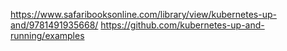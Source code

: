 https://www.safaribooksonline.com/library/view/kubernetes-up-and/9781491935668/
https://github.com/kubernetes-up-and-running/examples